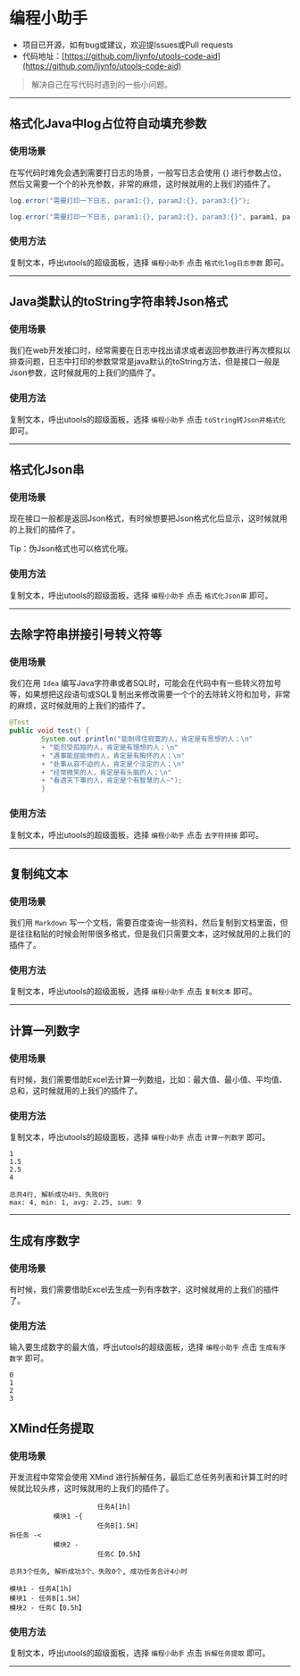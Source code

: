 # 编程小助手

- 项目已开源，如有bug或建议，欢迎提Issues或Pull requests
- 代码地址：[https://github.com/ljynfo/utools-code-aid](https://github.com/ljynfo/utools-code-aid)

> 解决自己在写代码时遇到的一些小问题。

---

## 格式化Java中log占位符自动填充参数

### 使用场景

在写代码时难免会遇到需要打日志的场景，一般写日志会使用 {} 进行参数占位，然后又需要一个个的补充参数，非常的麻烦，这时候就用的上我们的插件了。

```java
log.error("需要打印一下日志, param1:{}, param2:{}, param3:{}");
```

```java
log.error("需要打印一下日志, param1:{}, param2:{}, param3:{}", param1, param2, param3);
```

### 使用方法

复制文本，呼出utools的超级面板，选择 `编程小助手` 点击 `格式化log日志参数` 即可。

---

## Java类默认的toString字符串转Json格式

### 使用场景

我们在web开发接口时，经常需要在日志中找出请求或者返回参数进行再次模拟以排查问题，日志中打印的参数常常是java默认的toString方法，但是接口一般是Json参数，这时候就用的上我们的插件了。

### 使用方法

复制文本，呼出utools的超级面板，选择 `编程小助手` 点击 `toString转Json并格式化` 即可。

---

## 格式化Json串

### 使用场景

现在接口一般都是返回Json格式，有时候想要把Json格式化后显示，这时候就用的上我们的插件了。

Tip：伪Json格式也可以格式化哦。

### 使用方法

复制文本，呼出utools的超级面板，选择 `编程小助手` 点击 `格式化Json串` 即可。

---

## 去除字符串拼接引号转义符等

### 使用场景

我们在用 `Idea` 编写Java字符串或者SQL时，可能会在代码中有一些转义符加号等，如果想把这段语句或SQL复制出来修改需要一个个的去除转义符和加号，非常的麻烦，这时候就用的上我们的插件了。

```java
@Test
public void test() {
        System.out.println("能耐得住寂寞的人，肯定是有思想的人；\n"
        + "能忍受孤独的人，肯定是有理想的人；\n"
        + "遇事能屈能伸的人，肯定是有胸怀的人；\n"
        + "处事从容不迫的人，肯定是个淡定的人；\n"
        + "经常微笑的人，肯定是有头脑的人；\n"
        + "看透天下事的人，肯定是个有智慧的人~");
        }
```

### 使用方法

复制文本，呼出utools的超级面板，选择 `编程小助手` 点击 `去字符拼接` 即可。

---

## 复制纯文本

### 使用场景

我们用 `Markdown` 写一个文档，需要百度查询一些资料，然后复制到文档里面，但是往往粘贴的时候会附带很多格式，但是我们只需要文本，这时候就用的上我们的插件了。

### 使用方法

复制文本，呼出utools的超级面板，选择 `编程小助手` 点击 `复制文本` 即可。

---

## 计算一列数字

### 使用场景

有时候，我们需要借助Excel去计算一列数组，比如：最大值、最小值、平均值、总和，这时候就用的上我们的插件了。

### 使用方法

复制文本，呼出utools的超级面板，选择 `编程小助手` 点击 `计算一列数字` 即可。

```
1
1.5
2.5
4
```

```
总共4行, 解析成功4行、失败0行
max: 4, min: 1, avg: 2.25, sum: 9
```

---

## 生成有序数字

### 使用场景

有时候，我们需要借助Excel去生成一列有序数字，这时候就用的上我们的插件了。

### 使用方法

输入要生成数字的最大值，呼出utools的超级面板，选择 `编程小助手` 点击 `生成有序数字` 即可。

```
0
1
2
3
```

## XMind任务提取

### 使用场景

开发流程中常常会使用 XMind 进行拆解任务，最后汇总任务列表和计算工时的时候就比较头疼，这时候就用的上我们的插件了。

```
                      任务A[1h]
           模块1 -{
                      任务B[1.5H]
拆任务 -<
           模块2 -    
                      任务C【0.5h】
```

```
总共3个任务, 解析成功3个、失败0个, 成功任务合计4小时

模块1 - 任务A[1h]
模块1 - 任务B[1.5H]
模块2 - 任务C【0.5h】
```


### 使用方法

复制文本，呼出utools的超级面板，选择 `编程小助手` 点击 `拆解任务提取` 即可。

---
